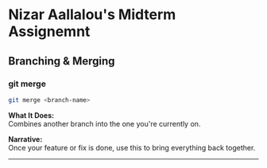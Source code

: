 # Nizar Aallalou's Midterm Assignemnt

## Branching & Merging

### git merge <branch-name>
```bash
git merge <branch-name>
```
**What It Does:**  
Combines another branch into the one you're currently on.

**Narrative:**  
Once your feature or fix is done, use this to bring everything back together.

---
